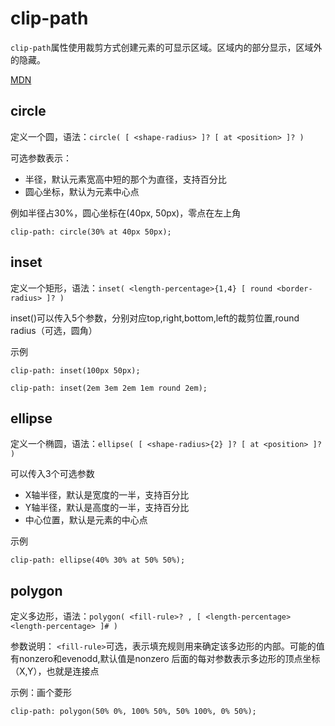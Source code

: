 # clip-path

`clip-path`属性使用裁剪方式创建元素的可显示区域。区域内的部分显示，区域外的隐藏。

[MDN](https://developer.mozilla.org/zh-CN/docs/Web/CSS/clip-path)

## circle
定义一个圆，语法：`circle( [ <shape-radius> ]? [ at <position> ]? )`

可选参数表示：
+ 半径，默认元素宽高中短的那个为直径，支持百分比
+ 圆心坐标，默认为元素中心点

例如半径占30%，圆心坐标在(40px, 50px)，零点在左上角
```
clip-path: circle(30% at 40px 50px);
```

## inset
定义一个矩形，语法：`inset( <length-percentage>{1,4} [ round <border-radius> ]? )` 

inset()可以传入5个参数，分别对应top,right,bottom,left的裁剪位置,round radius（可选，圆角）

示例
```
clip-path: inset(100px 50px);

clip-path: inset(2em 3em 2em 1em round 2em);
```

## ellipse
定义一个椭圆，语法：`ellipse( [ <shape-radius>{2} ]? [ at <position> ]? )`

可以传入3个可选参数
+ X轴半径，默认是宽度的一半，支持百分比
+ Y轴半径，默认是高度的一半，支持百分比
+ 中心位置，默认是元素的中心点

示例
```
clip-path: ellipse(40% 30% at 50% 50%);
```

## polygon
定义多边形，语法：`polygon( <fill-rule>? , [ <length-percentage> <length-percentage> ]# )`

参数说明： 
`<fill-rule>`可选，表示填充规则用来确定该多边形的内部。可能的值有nonzero和evenodd,默认值是nonzero
后面的每对参数表示多边形的顶点坐标（X,Y），也就是连接点

示例：画个菱形
```
clip-path: polygon(50% 0%, 100% 50%, 50% 100%, 0% 50%);
```

